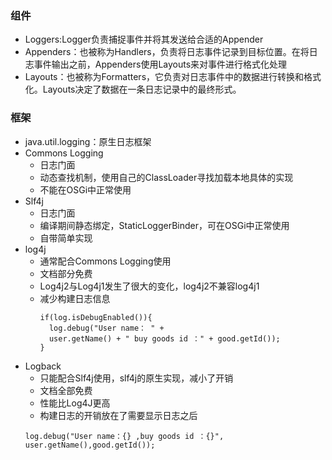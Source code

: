 ### 组件
- Loggers:Logger负责捕捉事件并将其发送给合适的Appender
- Appenders：也被称为Handlers，负责将日志事件记录到目标位置。在将日志事件输出之前，Appenders使用Layouts来对事件进行格式化处理
- Layouts：也被称为Formatters，它负责对日志事件中的数据进行转换和格式化。Layouts决定了数据在一条日志记录中的最终形式。

### 框架
- java.util.logging：原生日志框架
- Commons Logging
  - 日志门面
  - 动态查找机制，使用自己的ClassLoader寻找加载本地具体的实现
  - 不能在OSGi中正常使用
- Slf4j
  - 日志门面
  - 编译期间静态绑定，StaticLoggerBinder，可在OSGi中正常使用
  - 自带简单实现
- log4j
  - 通常配合Commons Logging使用
  - 文档部分免费
  - Log4j2与Log4j1发生了很大的变化，log4j2不兼容log4j1
  - 减少构建日志信息
    ```
    if(log.isDebugEnabled()){
      log.debug("User name： " +
      user.getName() + " buy goods id ：" + good.getId());
    }
    ```
- Logback
  - 只能配合Slf4j使用，slf4j的原生实现，减小了开销
  - 文档全部免费
  - 性能比Log4J更高
  - 构建日志的开销放在了需要显示日志之后
  ```
  log.debug("User name：{} ,buy goods id ：{}", user.getName(),good.getId());
  ```

